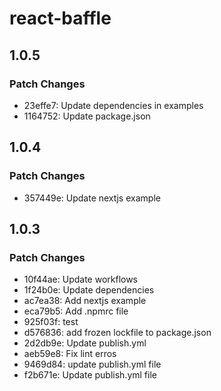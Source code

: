 # react-baffle

## 1.0.5

### Patch Changes

- 23effe7: Update dependencies in examples
- 1164752: Update package.json

## 1.0.4

### Patch Changes

- 357449e: Update nextjs example

## 1.0.3

### Patch Changes

- 10f44ae: Update workflows
- 1f24b0e: Update dependencies
- ac7ea38: Add nextjs example
- eca79b5: Add .npmrc file
- 925f03f: test
- d576836: add frozen lockfile to package.json
- 2d2db9e: Update publish.yml
- aeb59e8: Fix lint erros
- 9469d84: update publish.yml file
- f2b671e: Update publish.yml file
